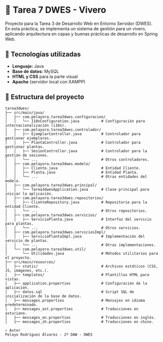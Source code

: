 # 🌱 Tarea 7 DWES - Vivero

Proyecto para la Tarea 3 de Desarrollo Web en Entorno Servidor (DWES).  
En esta práctica, se implementa un sistema de gestión para un vivero, aplicando arquitectura en capas y buenas prácticas de desarrollo en Spring Web.

## 📌 Tecnologías utilizadas

- **Lenguaje:** Java  
- **Base de datos:** MySQL  
- **HTML y CSS** para la parte visual  
- **Apache** (servidor local con XAMPP)  

## 📂 Estructura del proyecto

```plaintext
tarea3dwes/
├── src/main/java/
│   ├── com.pelayora.tarea3dwes.configuracion/
│   │   └── I18nConfiguration.java          # Configuración para internacionalización (i18n).
│   ├── com.pelayora.tarea3dwes.controlador/
│   │   ├── EjemplarController.java         # Controlador para gestionar ejemplares.
│   │   ├── PlantaController.java           # Controlador para gestionar plantas.
│   │   ├── SesionController.java           # Controlador para la gestión de sesiones.
│   │   └── ...                             # Otros controladores.
│   ├── com.pelayora.tarea3dwes.modelo/
│   │   ├── Cliente.java                    # Entidad Cliente.
│   │   ├── Planta.java                     # Entidad Planta.
│   │   └── ...                             # Otras entidades del modelo.
│   ├── com.pelayora.tarea3dwes.principal/
│   │   └── Tarea3dwesApplication.java      # Clase principal para iniciar la aplicación.
│   ├── com.pelayora.tarea3dwes.repositorios/
│   │   ├── ClienteRepository.java          # Repositorio para la entidad Cliente.
│   │   └── ...                             # Otros repositorios.
│   ├── com.pelayora.tarea3dwes.servicios/
│   │   ├── ServicioPlanta.java             # Interfaz del servicio para plantas.
│   │   └── ...                             # Otros servicios.
│   ├── com.pelayora.tarea3dwes.serviciosImpl/
│   │   ├── ServicioPlantaImpl.java         # Implementación del servicio de plantas.
│   │   └── ...                             # Otras implementaciones.
│   └── com.pelayora.tarea3dwes.util/
│       └── Utilidades.java                 # Métodos utilitarios para el proyecto.
├── src/main/resources/
│   ├── static/                             # Archivos estáticos (CSS, JS, imágenes, etc.).
│   ├── templates/                          # Plantillas HTML para vistas.
│   ├── application.properties              # Configuración de la aplicación.
│   ├── datos.sql                           # Script SQL de inicialización de la base de datos.
│   ├── messages.properties                 # Mensajes en idioma predeterminado.
│   ├── messages_ast.properties             # Traducciones en asturiano.
│   ├── messages_en.properties              # Traducciones en inglés.
│   ├── messages_zh.properties              # Traducciones en chino.
     
✍️ Autor
Pelayo Rodríguez Álvarez - 2º DAW - DWES
